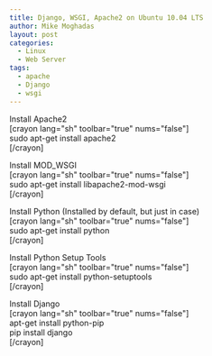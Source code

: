 ```yaml
---
title: Django, WSGI, Apache2 on Ubuntu 10.04 LTS
author: Mike Moghadas
layout: post
categories:
  - Linux
  - Web Server
tags:
  - apache
  - Django
  - wsgi
---
```

Install Apache2  
[crayon lang="sh" toolbar="true" nums="false"]  
sudo apt-get install apache2  
[/crayon]

<!--more-->

Install MOD_WSGI  
[crayon lang="sh" toolbar="true" nums="false"]  
sudo apt-get install libapache2-mod-wsgi  
[/crayon]

Install Python (Installed by default, but just in case)  
[crayon lang="sh" toolbar="true" nums="false"]  
sudo apt-get install python  
[/crayon]

Install Python Setup Tools  
[crayon lang="sh" toolbar="true" nums="false"]  
sudo apt-get install python-setuptools  
[/crayon]

Install Django  
[crayon lang="sh" toolbar="true" nums="false"]  
apt-get install python-pip  
pip install django  
[/crayon]
